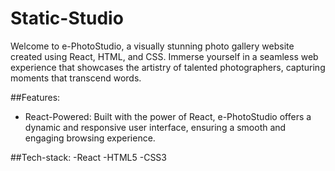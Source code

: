 # Static-Studio

Welcome to e-PhotoStudio, a visually stunning photo gallery website created using React, HTML, and CSS. Immerse yourself in a seamless web experience that showcases the artistry of talented photographers, capturing moments that transcend words.

##Features:
- React-Powered: Built with the power of React, e-PhotoStudio offers a dynamic and responsive user interface, ensuring a smooth and engaging browsing experience.

 ##Tech-stack:
 -React
 -HTML5
 -CSS3

